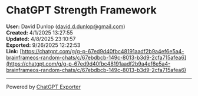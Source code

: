 # ChatGPT Strength Framework

**User:** David Dunlop (david.d.dunlop@gmail.com)  
**Created:** 4/1/2025 13:27:55  
**Updated:** 4/8/2025 23:10:57  
**Exported:** 9/26/2025 12:22:53  
**Link:** [https://chatgpt.com/g/g-p-67ed9d40fbc48191aadf2b9a4ef6e5a4-brainframeos-random-chats/c/67ebdbcb-149c-8013-b3d9-2cfa715afea6](https://chatgpt.com/g/g-p-67ed9d40fbc48191aadf2b9a4ef6e5a4-brainframeos-random-chats/c/67ebdbcb-149c-8013-b3d9-2cfa715afea6)  



---
Powered by [ChatGPT Exporter](https://www.chatgptexporter.com)